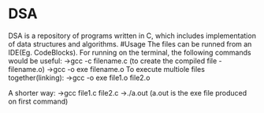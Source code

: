 # DSA
DSA is a repository of programs written in C, which includes implementation of data structures and algorithms.
#Usage
The files can be runned from an IDE(Eg. CodeBlocks).
For running on the terminal, the following commands would be useful:
->gcc -c filename.c (to create the compiled file - filename.o)
->gcc -o exe filename.o
To execute multiole files together(linking):
->gcc -o exe file1.o file2.o

A shorter way:
->gcc file1.c file2.c 
->./a.out  (a.out is the exe file produced on first command)
